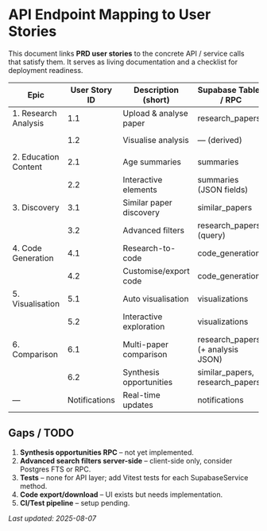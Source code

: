# API Endpoint Mapping to User Stories

This document links **PRD user stories** to the concrete API / service calls that satisfy them. It serves as living documentation and a checklist for deployment readiness.

| Epic | User Story ID | Description (short) | Supabase Tables / RPC | Service / Method | UI Component(s) |
|------|---------------|---------------------|----------------------|------------------|-----------------|
| 1. Research Analysis | 1.1 | Upload & analyse paper | research_papers | `SupabaseService.savePaper()` + `GeminiService.analyzeResearchPaper()` | `ResearchUpload`, `SummarizationEngine` |
| | 1.2 | Visualise analysis | — (derived) | `GeminiService.analyzeResearchPaper()` data rendered | `SummarizationEngine`, `VisualizationStudio` |
| 2. Education Content | 2.1 | Age summaries | summaries | `SupabaseService.saveSummary()`, `GeminiService.generateAgeSummary()` | `SummarizationEngine` |
| | 2.2 | Interactive elements | summaries (JSON fields) | Same as above | `SummarizationEngine` |
| 3. Discovery | 3.1 | Similar paper discovery | similar_papers | `SupabaseService.saveSimilarPapers()` / `GeminiService.findSimilarPapers()` | `ResearchDiscovery` |
| | 3.2 | Advanced filters | research_papers (query) | `SupabaseService.getPapers()` client-side filter | `ResearchDiscovery` |
| 4. Code Generation | 4.1 | Research-to-code | code_generations | `SupabaseService.saveCodeGeneration()` + `GeminiService.generateCode()` | `CodeGenerator` |
| | 4.2 | Customise/export code | code_generations | same as 4.1 + download util | `CodeGenerator` |
| 5. Visualisation | 5.1 | Auto visualisation | visualizations | `SupabaseService.saveVisualization()` + `GeminiService.generateVisualization()` | `VisualizationStudio` |
| | 5.2 | Interactive exploration | visualizations | same as above | `VisualizationStudio` |
| 6. Comparison | 6.1 | Multi-paper comparison | research_papers (+ analysis JSON) | query via `SupabaseService.getPapers()` | `ComparisonMatrix` |
| | 6.2 | Synthesis opportunities | similar_papers, research_papers | future RPC (`synthesis_insights`) *planned* | `ComparisonMatrix`, `CitationNetwork` |
| — | Notifications | Real-time updates | notifications | `SupabaseService.getNotifications()` etc. | `Dashboard` |

## Gaps / TODO

1. **Synthesis opportunities RPC** – not yet implemented.
2. **Advanced search filters server-side** – client-side only, consider Postgres FTS or RPC.
3. **Tests** – none for API layer; add Vitest tests for each SupabaseService method.
4. **Code export/download** – UI exists but needs implementation.
5. **CI/Test pipeline** – setup pending.

*Last updated: 2025-08-07*
